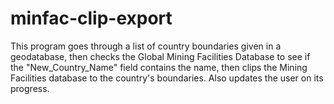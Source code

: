 # minfac-clip-export
This program goes through a list of country boundaries given in a geodatabase, then checks the Global Mining Facilities Database to see if the "New_Country_Name" field contains the name, then clips the Mining Facilities database to the country's boundaries. Also updates the user on its progress.
